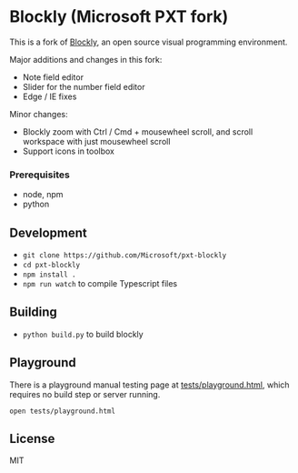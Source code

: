# Blockly (Microsoft PXT fork)

This is a fork of [Blockly](https://github.com/google/blockly/), an open source visual programming environment.

Major additions and changes in this fork:

* Note field editor
* Slider for the number field editor
* Edge / IE fixes

Minor changes:

* Blockly zoom with Ctrl / Cmd + mousewheel scroll, and scroll workspace with just mousewheel scroll
* Support icons in toolbox


### Prerequisites

* node, npm
* python

## Development

* `git clone https://github.com/Microsoft/pxt-blockly`
* `cd pxt-blockly`
* `npm install .`
* `npm run watch` to compile Typescript files

## Building

* `python build.py` to build blockly

## Playground

There is a playground manual testing page at [tests/playground.html](./tests/playground.html), which requires no build step or server running.

`open tests/playground.html`

## License

MIT
